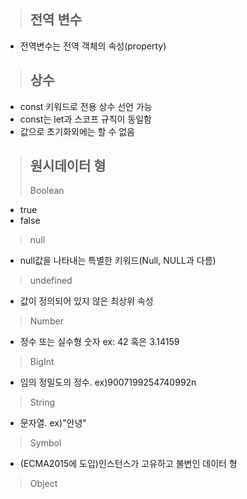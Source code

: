 > ## 전역 변수
  + 전역변수는 전역 객체의 속성(property)

> ## 상수
  + const 키워드로 전용 상수 선언 가능
  + const는 let과 스코프 규칙이 동일함
  + 값으로 초기화외에는 할 수 없음

> ## 원시데이터 형
> Boolean
  + true
  + false
> null
  + null값을 나타내는 특별한 키워드(Null, NULL과 다름)
> undefined
  + 값이 정의되어 있지 않은 최상위 속성
> Number
  + 정수 또는 실수형 숫자 ex: 42 혹은 3.14159
> BigInt
  + 임의 정밀도의 정수. ex)9007199254740992n
> String
  + 문자열. ex)"안녕"
> Symbol
  + (ECMA2015에 도입)인스턴스가 고유하고 불변인 데이터 형
> Object
